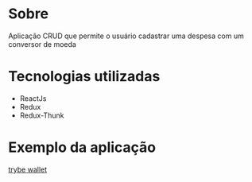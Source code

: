 
# Sobre

Aplicação CRUD que permite o usuário cadastrar uma despesa com um conversor de moeda 

# Tecnologias utilizadas

- ReactJs
- Redux
- Redux-Thunk

# Exemplo da aplicação 

[trybe wallet](https://trybe-wallet-f6vl0fuhd-paulasalinoribeiro.vercel.app/)
